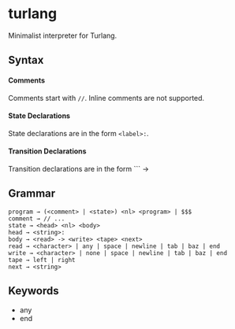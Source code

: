 # turlang
Minimalist interpreter for Turlang.

## Syntax
#### Comments
Comments start with ```//```. Inline comments are not supported.
#### State Declarations
State declarations are in the form ```<label>:```.
#### Transition Declarations
Transition declarations are in the form ```<read> -> <write> <tape> <next>

## Grammar
    program → (<comment> | <state>) <nl> <program> | $$$
    comment → // ...
    state → <head> <nl> <body>
    head → <string>:
    body → <read> -> <write> <tape> <next>
    read → <character> | any | space | newline | tab | baz | end
    write → <character> | none | space | newline | tab | baz | end
    tape → left | right
    next → <string>
## Keywords
* any
* end
